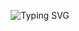 <p align="center">
  <img src="https://readme-typing-svg.herokuapp.com?font=Orbitron&size=30&color=FF0000&center=true&vCenter=true&width=900&lines=Initializing+Machine+Learning+Modules...;Regression+%7C+Classification+%7C+Clustering;Neural+Ops+Online...;Skynet+Core+Active" alt="Typing SVG" />
</p>
